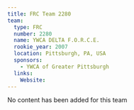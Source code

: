 ```yaml
---
title: FRC Team 2280
team:
  type: FRC
  number: 2280
  name: YWCA DELTA F.O.R.C.E.
  rookie_year: 2007
  location: Pittsburgh, PA, USA
  sponsors:
    - YWCA of Greater Pittsburgh
  links:
    Website: 
---
```

No content has been added for this team